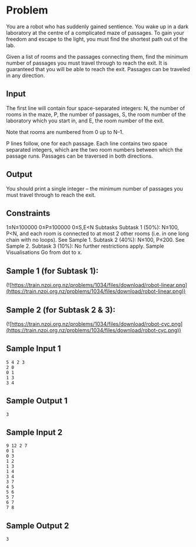 # Problem

You are a robot who has suddenly gained sentience. You wake up in a dark laboratory at the centre of a complicated maze of passages. To gain your freedom and escape to the light, you must find the shortest path out of the lab.

Given a list of rooms and the passages connecting them, find the minimum number of passages you must travel through to reach the exit. It is guaranteed that you will be able to reach the exit. Passages can be traveled in any direction.

## Input
The first line will contain four space-separated integers: N, the number of rooms in the maze, P, the number of passages, S, the room number of the laboratory which you start in, and E, the room number of the exit.

Note that rooms are numbered from 0 up to N–1.

P lines follow, one for each passage. Each line contains two space separated integers, which are the two room numbers between which the passage runs. Passages can be traversed in both directions.

## Output
You should print a single integer – the minimum number of passages you must travel through to reach the exit.

## Constraints
1≤N≤100000
0≤P≤100000
0≤S,E<N
Subtasks
Subtask 1 (50%): N≤100, P<N, and each room is connected to at most 2 other rooms (i.e. in one long chain with no loops). See Sample 1.
Subtask 2 (40%): N≤100, P≤200. See Sample 2.
Subtask 3 (10%): No further restrictions apply.
Sample Visualisations
Go from dot to x.

## Sample 1 (for Subtask 1):
(![https://train.nzoi.org.nz/problems/1034/files/download/robot-linear.png](https://train.nzoi.org.nz/problems/1034/files/download/robot-linear.png))

## Sample 2 (for Subtask 2 & 3):
(![https://train.nzoi.org.nz/problems/1034/files/download/robot-cyc.png](https://train.nzoi.org.nz/problems/1034/files/download/robot-cyc.png))

## Sample Input 1
```
5 4 2 3
2 0
0 1
1 3
3 4
```
## Sample Output 1
```
3
```
 
## Sample Input 2
```
9 12 2 7
0 1
0 3
1 2
1 3
1 4
3 4
3 7
4 5
5 6
5 7
6 7
7 8
```
## Sample Output 2
```
3
```